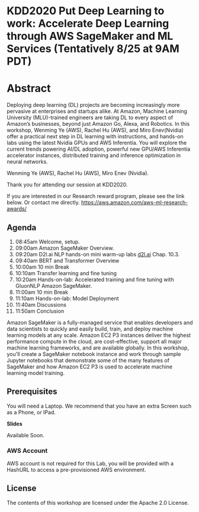 # KDD2020 Put Deep Learning to work: Accelerate Deep Learning through AWS SageMaker and ML Services  (Tentatively 8/25 at 9AM PDT)
# Abstract
Deploying deep learning (DL) projects are becoming increasingly more pervasive at enterprises and startups alike. At Amazon, Machine Learning University (MLU)-trained engineers are taking DL to every aspect of Amazon’s businesses, beyond just Amazon Go, Alexa, and Robotics.
In this workshop, Wenming Ye (AWS), Rachel Hu (AWS), and Miro Enev(Nvidia) offer a practical next step in DL learning with instructions, and hands-on labs using the latest Nvidia GPUs and AWS Inferentia. You will explore the current trends powering AI/DL adoption, powerful new GPU/AWS Inferentia accelerator instances, distributed training and inference optimization in neural networks.

Wenming Ye  (AWS),
Rachel Hu   (AWS),
Miro Enev   (Nvidia).

Thank you for attending our session at KDD2020.

If you are interested in our Research reward program, please see the link below. Or contact me directly. 
https://aws.amazon.com/aws-ml-research-awards/

## Agenda

1. 08:45am  Welcome, setup.
1. 09:00am  Amazon SageMaker Overview.
1. 09:20am  D2l.ai NLP hands-on mini warm-up labs [d2l.ai](http://d2l.ai) Chap. 10.3.
1. 09:40am  BERT and Transformer Overview
1. 10:00am 10 min Break
1. 10:10am Transfer learning and fine tuning  
1. 10:20am Hands-on-lab: Accelerated training and fine tuning with GluonNLP Amazon SageMaker.
1. 11:00am 10 min Break
1. 11:10am Hands-on-lab: Model Deployment 
1. 11:40am Discussions
1. 11:50am Conclusion


Amazon SageMaker is a fully-managed service that enables developers and data scientists to quickly and easily build, train, and deploy machine learning models at any scale. Amazon EC2 P3 instances deliver the highest performance compute in the cloud, are cost-effective, support all major machine learning frameworks, and are available globally. In this workshop, you'll create a SageMaker notebook instance and work through sample Jupyter notebooks that demonstrate some of the many features of SageMaker and how Amazon EC2 P3 is used to accelerate machine learning model training.


## Prerequisites

You will need a Laptop.  We recommend that you have an extra Screen such as a Phone, or IPad.

**Slides**

Available Soon.

### AWS Account
AWS account is not required for this Lab, you will be provided with a HashURL to access a pre-provisioned AWS environment.

## License

The contents of this workshop are licensed under the Apache 2.0 License.
